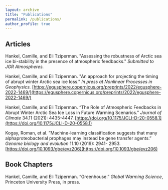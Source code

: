 ```yaml
---
layout: archive
title: "Publications"
permalink: /publications/
author_profile: true
---
```


## Articles
Hankel, Camille, and Eli Tziperman. "Assessing the robustness of Arctic sea ice bi-stability in the presence of atmospheric feedbacks." *Submitted to JGR Atmospheres.*

Hankel, Camille, and Eli Tziperman. "An approach for projecting the timing of abrupt winter Arctic sea ice loss." *In press at Nonlinear Processes in Geophysics.* [https://egusphere.copernicus.org/preprints/2022/egusphere-2022-1469/](https://egusphere.copernicus.org/preprints/2022/egusphere-2022-1469/)

Hankel, Camille, and Eli Tziperman. “The Role of Atmospheric Feedbacks in Abrupt Winter Arctic Sea Ice Loss in Future Warming Scenarios.” *Journal of Climate* 34.11 (2021): 4435-4447. [https://doi.org/10.1175/JCLI-D-20-0558.1](https://doi.org/10.1175/JCLI-D-20-0558.1)

Kogay, Roman, et al. ”Machine-learning classification suggests that many alphaproteobacterial prophages may instead be gene transfer agents.” *Genome biology and evolution* 11.10 (2019): 2941- 2953. [https://doi.org/10.1093/gbe/evz206](https://doi.org/10.1093/gbe/evz206)


## Book Chapters

Hankel, Camille, and Eli Tziperman. “Greenhouse.” *Global Warming Science*, Princeton University Press, in press.
